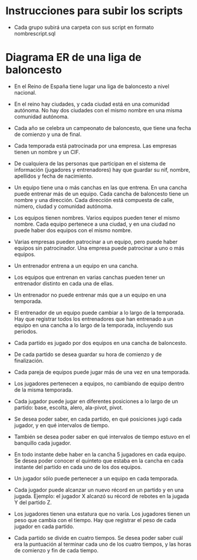 # Instrucciones para subir los scripts

* Cada grupo subirá una carpeta con sus script en formato nombrescript.sql

# Diagrama ER de una liga de baloncesto
*  En el Reino de España tiene lugar una liga de baloncesto a nivel nacional.
*  En el reino hay ciudades, y cada ciudad está en una comunidad autónoma. No hay dos ciudades con el mismo
nombre en una misma comunidad autónoma.
*  Cada año se celebra un campeonato de baloncesto, que tiene una fecha de comienzo y una de final.
* Cada temporada está patrocinada por una empresa. Las empresas tienen un nombre y un CIF.
* De cualquiera de las personas que participan en el sistema de información (jugadores y entrenadores) hay que
guardar su nif, nombre, apellidos y fecha de nacimiento.
* Un equipo tiene una o más canchas en las que entrena. En una cancha puede entrenar más de un equipo. Cada
cancha de baloncesto tiene un nombre y una dirección. Cada dirección está compuesta de calle, número, ciudad
y comunidad autónoma.
*  Los equipos tienen nombres. Varios equipos pueden tener el mismo nombre. Cada equipo pertenece a una ciudad,
y en una ciudad no puede haber dos equipos con el mismo nombre.
* Varias empresas pueden patrocinar a un equipo, pero puede haber equipos sin patrocinador. Una empresa puede
patrocinar a uno o más equipos.
* Un entrenador entrena a un equipo en una cancha.
* Los equipos que entrenan en varias canchas pueden tener un entrenador distinto en cada una de ellas.
* Un entrenador no puede entrenar más que a un equipo en una temporada.
* El entrenador de un equipo puede cambiar a lo largo de la temporada. Hay que registrar todos los entrenadores
que han entrenado a un equipo en una cancha a lo largo de la temporada, incluyendo sus periodos.

* Cada partido es jugado por dos equipos en una cancha de baloncesto.
* De cada partido se desea guardar su hora de comienzo y de finalización.
* Cada pareja de equipos puede jugar más de una vez en una temporada.
* Los jugadores pertenecen a equipos, no cambiando de equipo dentro de la misma temporada.
* Cada jugador puede jugar en diferentes posiciones a lo largo de un partido: base, escolta, alero, ala-pivot, pivot.
* Se desea poder saber, en cada partido, en qué posiciones jugó cada jugador, y en qué intervalos de tiempo.
* También se desea poder saber en qué intervalos de tiempo estuvo en el banquillo cada jugador.
* En todo instante debe haber en la cancha 5 jugadores en cada equipo. Se desea poder conocer el quinteto que
estaba en la cancha en cada instante del partido en cada uno de los dos equipos.
*  Un jugador sólo puede pertenecer a un equipo en cada temporada.
* Cada jugador puede alcanzar un nuevo récord en un partido y en una jugada. Ejemplo: el jugador X alcanzó su
récord de rebotes en la jugada Y del partido Z.
* Los jugadores tienen una estatura que no varı́a. Los jugadores tienen un peso que cambia con el tiempo. Hay
que registrar el peso de cada jugador en cada partido.
* Cada partido se divide en cuatro tiempos. Se desea poder saber cuál era la puntuación al terminar cada uno de
los cuatro tiempos, y las horas de comienzo y fin de cada tiempo.

